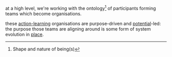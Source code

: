 at a high level, we're working with the ontology[^1] of participants forming teams which become organisations. 

these [action-learning](/patterns/action-learning.md) organisations are purpose-driven and [potential](/glossary/place-sourced%20potential.md)-led: the purpose those teams are aligning around is some form of system evolution in [place](/glossary/Place.md). 



[^1]: Shape and nature of being(s)
